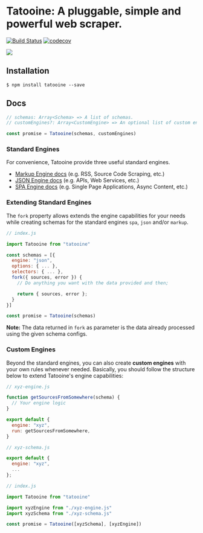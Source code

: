 # Tatooine: A pluggable, simple and powerful web scraper.

[![Build Status](https://travis-ci.org/obetomuniz/tatooine.svg?branch=master)](https://travis-ci.org/obetomuniz/tatooine)
[![codecov](https://codecov.io/gh/obetomuniz/tatooine/branch/master/graph/badge.svg)](https://codecov.io/gh/obetomuniz/tatooine)

<img src="https://cloud.githubusercontent.com/assets/1680157/17003290/a47ea06a-4ea5-11e6-8fc0-c36988534226.png" />

## Installation

```ssh
$ npm install tatooine --save
```

## Docs

```js
// schemas: Array<Schema> => A list of schemas.
// customEngines?: Array<CustomEngine> => An optional list of custom engines.

const promise = Tatooine(schemas, customEngines)
```

### Standard Engines

For convenience, Tatooine provide three useful standard engines.

- [Markup Engine docs](https://github.com/obetomuniz/tatooine/tree/master/docs/engines/MARKUP.md) (e.g. RSS, Source Code Scraping, etc.)
- [JSON Engine docs](https://github.com/obetomuniz/tatooine/tree/master/docs/engines/JSON.md) (e.g. APIs, Web Services, etc.)
- [SPA Engine docs](https://github.com/obetomuniz/tatooine/tree/master/docs/engines/SPA.md) (e.g. Single Page Applications, Async Content, etc.)

### Extending Standard Engines

The `fork` property allows extends the engine capabilities for your needs while creating schemas for the standard engines `spa`, `json` and/or `markup`.

```js
// index.js

import Tatooine from "tatooine"

const schemas = [{
  engine: "json",
  options: { ... },
  selectors: { ... },
  fork({ sources, error }) {
    // Do anything you want with the data provided and then;

    return { sources, error };
  }
}]

const promise = Tatooine(schemas)
```

**Note:** The data returned in `fork` as parameter is the data already processed using the given schema configs.

### Custom Engines

Beyond the standard engines, you can also create **custom engines** with your own rules whenever needed. Basically, you should follow the structure below to extend Tatooine's engine capabilities:

```js
// xyz-engine.js

function getSourcesFromSomewhere(schema) {
  // Your engine logic
}

export default {
  engine: "xyz",
  run: getSourcesFromSomewhere,
}
```

```js
// xyz-schema.js

export default {
  engine: "xyz",
  ...
};
```

```js
// index.js

import Tatooine from "tatooine"

import xyzEngine from "./xyz-engine.js"
import xyzSchema from "./xyz-schema.js"

const promise = Tatooine([xyzSchema], [xyzEngine])
```
